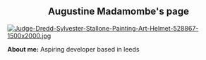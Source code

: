 ## <div align="center"> Augustine Madamombe's page



[![Judge-Dredd-Sylvester-Stallone-Painting-Art-Helmet-528867-1500x2000.jpg](https://i.postimg.cc/vTfnS67Q/Judge-Dredd-Sylvester-Stallone-Painting-Art-Helmet-528867-1500x2000.jpg)](https://postimg.cc/7JPb5hQc)

**About me:** Aspiring developer based in leeds 


